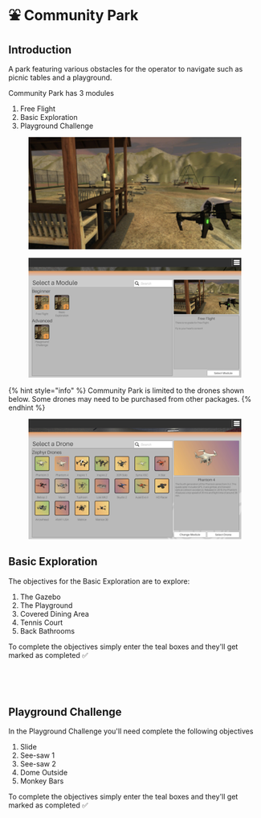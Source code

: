 # ⛲ Community Park

## Introduction

A park featuring various obstacles for the operator to navigate such as picnic tables and a playground.

Community Park has 3 modules

1. Free Flight
2. Basic Exploration
3. Playground Challenge

<figure><img src="../../.gitbook/assets/image (56).png" alt=""><figcaption></figcaption></figure>

<figure><img src="../../.gitbook/assets/image (85).png" alt=""><figcaption></figcaption></figure>

{% hint style="info" %}
Community Park is limited to the drones shown below. Some drones may need to be purchased from other packages.
{% endhint %}

<figure><img src="../../.gitbook/assets/image.png" alt=""><figcaption></figcaption></figure>

## Basic Exploration

The objectives for the Basic Exploration are to explore:

1. The Gazebo
2. The Playground
3. Covered Dining Area
4. Tennis Court
5. Back Bathrooms

To complete the objectives simply enter the teal boxes and they'll get marked as completed ✅

<figure><img src="../../.gitbook/assets/image (79).png" alt=""><figcaption></figcaption></figure>

<figure><img src="../../.gitbook/assets/image (80).png" alt=""><figcaption></figcaption></figure>

## Playground Challenge

In the Playground Challenge you'll need complete the following objectives

1. Slide
2. See-saw 1
3. See-saw 2
4. Dome Outside
5. Monkey Bars

To complete the objectives simply enter the teal boxes and they'll get marked as completed ✅

<figure><img src="../../.gitbook/assets/image (82).png" alt=""><figcaption></figcaption></figure>
